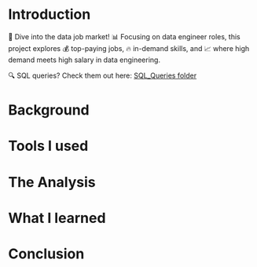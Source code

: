 # Introduction
🚀 Dive into the data job market! 📊 Focusing on data engineer roles, this project explores 💰 top-paying jobs, 🔥 in-demand skills, and 📈 where high demand meets high salary in data engineering.

🔍 SQL queries? Check them out here: [SQL_Queries folder](/SQL_Queries/)
# Background

# Tools I used
 
# The Analysis

# What I learned

# Conclusion
